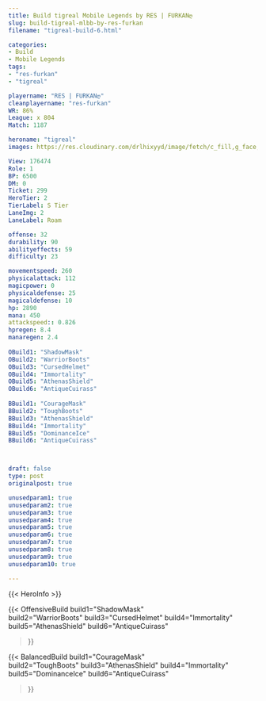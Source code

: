 ```yaml
---
title: Build tigreal Mobile Legends by RES | FURKANღ
slug: build-tigreal-mlbb-by-res-furkan
filename: "tigreal-build-6.html"

categories: 
- Build 
- Mobile Legends
tags: 
- "res-furkan"
- "tigreal"

playername: "RES | FURKANღ"
cleanplayername: "res-furkan"
WR: 86%
League: x 804
Match: 1187 

heroname: "tigreal"
images: https://res.cloudinary.com/drlhixyyd/image/fetch/c_fill,g_face,f_auto/https://cdn2-build.mobagenie.my.id/p/images/banner/full/tigreal.jpg

View: 176474 
Role: 1 
BP: 6500
DM: 0 
Ticket: 299 
HeroTier: 2 
TierLabel: S Tier 
LaneImg: 2
LaneLabel: Roam

offense: 32 
durability: 90 
abilityeffects: 59 
difficulty: 23 

movementspeed: 260
physicalattack: 112
magicpower: 0
physicaldefense: 25
magicaldefense: 10
hp: 2890
mana: 450
attackspeed:: 0.826
hpregen: 8.4
manaregen: 2.4
 
OBuild1: "ShadowMask"  
OBuild2: "WarriorBoots" 
OBuild3: "CursedHelmet" 
OBuild4: "Immortality" 
OBuild5: "AthenasShield" 
OBuild6: "AntiqueCuirass" 
 
BBuild1: "CourageMask"  
BBuild2: "ToughBoots" 
BBuild3: "AthenasShield" 
BBuild4: "Immortality" 
BBuild5: "DominanceIce" 
BBuild6: "AntiqueCuirass"



draft: false
type: post
originalpost: true

unusedparam1: true
unusedparam2: true
unusedparam3: true
unusedparam4: true
unusedparam5: true
unusedparam6: true
unusedparam7: true
unusedparam8: true
unusedparam9: true
unusedparam10: true

---
```


{{< HeroInfo >}} 

{{< OffensiveBuild 
build1="ShadowMask"  
build2="WarriorBoots" 
build3="CursedHelmet" 
build4="Immortality" 
build5="AthenasShield" 
build6="AntiqueCuirass" 
 >}} 

{{< BalancedBuild 
build1="CourageMask"  
build2="ToughBoots" 
build3="AthenasShield" 
build4="Immortality" 
build5="DominanceIce" 
build6="AntiqueCuirass" 
 >}}

